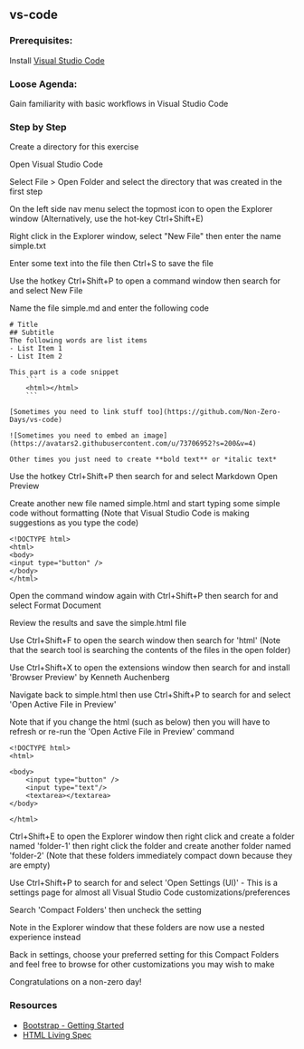 ## vs-code

### Prerequisites:
Install [Visual Studio Code](https://code.visualstudio.com/Download)

### Loose Agenda:
Gain familiarity with basic workflows in Visual Studio Code

### Step by Step
Create a directory for this exercise

Open Visual Studio Code

Select File > Open Folder and select the directory that was created in the first step

On the left side nav menu select the topmost icon to open the Explorer window (Alternatively, use the hot-key Ctrl+Shift+E)

Right click in the Explorer window, select "New File" then enter the name simple.txt

Enter some text into the file then Ctrl+S to save the file

Use the hotkey Ctrl+Shift+P to open a command window then search for and select New File

Name the file simple.md and enter the following code
```
# Title
## Subtitle
The following words are list items
- List Item 1
- List Item 2

This part is a code snippet
    ```
    <html></html>
    ```

[Sometimes you need to link stuff too](https://github.com/Non-Zero-Days/vs-code)

![Sometimes you need to embed an image](https://avatars2.githubusercontent.com/u/73706952?s=200&v=4)

Other times you just need to create **bold text** or *italic text*

```

Use the hotkey Ctrl+Shift+P then search for and select Markdown Open Preview

Create another new file named simple.html and start typing some simple code without formatting (Note that Visual Studio Code is making suggestions as you type the code)
```
<!DOCTYPE html>
<html>
<body>
<input type="button" />
</body>
</html>
```

Open the command window again with Ctrl+Shift+P then search for and select Format Document

Review the results and save the simple.html file

Use Ctrl+Shift+F to open the search window then search for 'html' (Note that the search tool is searching the contents of the files in the open folder)

Use Ctrl+Shift+X to open the extensions window then search for and install 'Browser Preview' by Kenneth Auchenberg

Navigate back to simple.html then use Ctrl+Shift+P to search for and select 'Open Active File in Preview'

Note that if you change the html (such as below) then you will have to refresh or re-run the 'Open Active File in Preview' command
```
<!DOCTYPE html>
<html>

<body>
    <input type="button" />
    <input type="text"/>
    <textarea></textarea>
</body>

</html>
```

Ctrl+Shift+E to open the Explorer window then right click and create a folder named 'folder-1' then right click the folder and create another folder named 'folder-2' (Note that these folders immediately compact down because they are empty)

Use Ctrl+Shift+P to search for and select 'Open Settings (UI)' - This is a settings page for almost all Visual Studio Code customizations/preferences

Search 'Compact Folders' then uncheck the setting

Note in the Explorer window that these folders are now use a nested experience instead

Back in settings, choose your preferred setting for this Compact Folders and feel free to browse for other customizations you may wish to make

Congratulations on a non-zero day!

### Resources
- [Bootstrap - Getting Started](https://getbootstrap.com/docs/4.5/getting-started/introduction/)
- [HTML Living Spec](https://html.spec.whatwg.org/)
